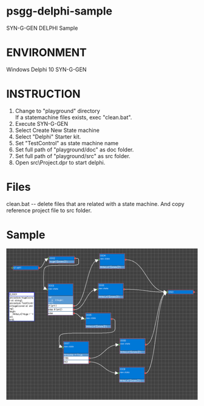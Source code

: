 # psgg-delphi-sample
SYN-G-GEN  DELPHI Sample

# ENVIRONMENT

Windows
Delphi 10
SYN-G-GEN

# INSTRUCTION

1. Change to "playground" directory  
   If a statemachine files exists, exec "clean.bat".  
2. Execute SYN-G-GEN  
3. Select Create New State machine  
4. Select "Delphi" Starter kit.  
5. Set "TestControl" as state machine name  
6. Set full path of "playground/doc" as doc folder.  
7. Set full path of "playground/src" as src folder.  
8. Open src\Project.dpr to start delphi.  

# Files

clean.bat -- delete files that are related with a state machine. And copy reference project file to src folder.

# Sample

<img src="https://github.com/NNNIC/psgg-delphi-sample/raw/master/wiki/sample.png" width="1800px" />  
